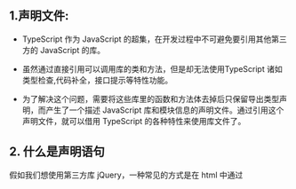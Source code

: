 ## 1.声明文件:

 - TypeScript 作为 JavaScript 的超集，在开发过程中不可避免要引用其他第三方的 JavaScript 的库。
  

 
 - 虽然通过直接引用可以调用库的类和方法，但是却无法使用TypeScript 诸如类型检查,代码补全，接口提示等特性功能。


 
 - 为了解决这个问题，需要将这些库里的函数和方法体去掉后只保留导出类型声明，而产生了一个描述 JavaScript 库和模块信息的声明文件。通过引用这个声明文件，就可以借用 TypeScript 的各种特性来使用库文件了。


## 2. 什么是声明语句
假如我们想使用第三方库 jQuery，一种常见的方式是在 html 中通过<script> 标签引入 jQuery，然后就可以使用全局变量 $ 或 jQuery 了。如：
```
$('body')

```

但是在 ts 中，编译器并不知道 $ 或 jQuery 是什么东西:
```dotnetcli
$('body') //Cannot find name '$'. Do you need to install type definitions for jQuery? Try `npm i @types/jquery`.
```

这时，我们需要使用 declare var 来定义它的类型:

```dotnetcli
declare var $: (selector: string) => any;
$('body')
```

declare var 并没有真的定义一个变量，只是定义了全局变量 $ 的类型，仅仅会用于编译时的检查，在编译结果中会被删除。



## 3.什么是声明文件

通常我们会把声明语句放到一个单独的文件（index.d.ts）中，这就是声明文件：

```dotnetcli
interface myInfoType {
    name?: string;
    age?: number;
    [params:string]: any;
}
declare const myInfo: myInfoType;
declare const $: (selector: string) => any;

//声明文件必须以.d.ts为后缀。

```


## 第三方声明文件
我们可以直接下载下来使用，但是更推荐的是使用 @types 统一管理第三方库的声明文件。

@types 的使用方式很简单，直接用 npm 安装对应的声明模块即可，以 jQuery 举例：

```dotnetcli
npm install @types/jquery --save-dev
```


## 书写声明文件
在不同的场景下，声明文件的内容和使用方式会有所区别。

库的使用场景主要有以下几种：

- 全局变量：通过 <script> 标签引入第三方库，注入全局变量
- npm 包：通过 import foo from 'foo' 导入，符合 ES6 模块规范
- UMD 库：既可以通过 <script> 标签引入，又可以通过 import 导入
- 直接扩展全局变量：通过 <script> 标签引入后，改变一个全局变量的结构
- 在 npm 包或 UMD 库中扩展全局变量：引用 npm 包或 UMD 库后，改变一个全局变量的结构
- 模块插件：通过 <script> 或 import 导入后，改变另一个模块的结构
- 直接扩展全局变量：通过 <script> 标签引入后，改变一个全局变量的结构




## declare var/const/let
用来定义一个全局变量的类型;

```dotnetcli
interface myInfoType {
    name?: string;
    age?: number;
    [params:string]: any;
}
declare var myInfo:myInfoType;
declare let myInfo:myInfoType;
declare const myInfo:myInfoType; //此时全局变量是一个常量不允许修改
// 一般来说，全局变量都是禁止修改的常量，所以大部分情况都应该使用 const 而不是 var 或 let。
```


需要注意的是，声明语句中只能定义类型，切勿在声明语句中定义具体的实现
```dotnetcli
declare const test = function(para) {
    return para;
}
//An implementation cannot be declared in ambient contexts.
```

## declare function 用来定义全局函数的类型

```dotnetcli
declare function test(para: string):any;
```

```dotnetcli
统一也是只能定义类型 不能定义具体实现；
declare function test(para: string):any{
    return para;
//An implementation cannot be declared in ambient contexts.ts(1183)
```


## declare class
当全局变量是一个类的时候，我们用 declare class 来定义它的类型
```dotnetcli

declare class student {
    name: string;
    constructor(name: string);
    hello(): string;

同样的，declare class 语句也只能用来定义类型，不能用来定义具体的实现，比如定义 hello` 方法的具体实现则会报错：
```


```dotnetcli

declare class student {
    name: string;
    constructor(name: string);
    hello(){
        return this.name;
    };
}
//An implementation cannot be declared in ambient contexts.ts(1183)
```


## declare namespace
namespace 是 ts 早期时为了解决模块化而创造的关键字，中文称为命名空间。

namespace本质上是带有名字的js对象

随着 ES6 的广泛应用，现在已经不建议再使用 ts 中的 namespace，而推荐使用 ES6 的模块化方案了，故我们不再需要学习 namespace 的使用了。

namespace 被淘汰了，但是在声明文件中，declare namespace 还是比较常用的，它用来表示全局变量是一个对象，包含很多子属性。

```dotnetcli
declare namespace jQuery {
    function ajax(url: string, settings?: any): void;
}
```


## 防止命名冲突
暴露在最外层的 interface 或 type 会作为全局类型作用于整个项目中，我们应该尽可能的减少全局变量或全局类型的数量。故最好将他们放到 namespace 下

```dotnetcli
declare namespace fetchSetting {
    interface fetchOptions {
        method?: 'GET' | 'POST';
        credentials?: string;
        [params: string]: any;
    }
}
let options: fetchSetting.fetchOptions = {
    method: 'GET',
    credentials: 'include'
}
```